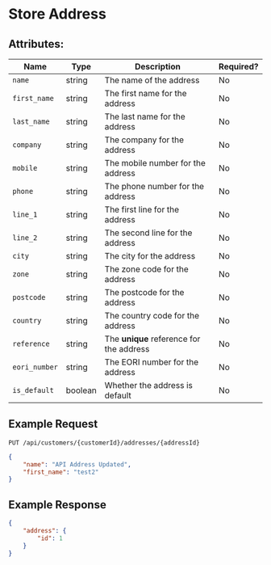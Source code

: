 # Store Address

## Attributes:

| Name           | Type    | Description                              | Required? |
|----------------|---------|------------------------------------------|-----------|
| `name`         | string  | The name of the address                  | No        |
| `first_name`   | string  | The first name for the address           | No        |
| `last_name`    | string  | The last name for the address            | No        |
| `company`      | string  | The company for the address              | No        |
| `mobile`       | string  | The mobile number for the address        | No        |
| `phone`        | string  | The phone number for the address         | No        |
| `line_1`       | string  | The first line for the address           | No        |
| `line_2`       | string  | The second line for the address          | No        |
| `city`         | string  | The city for the address                 | No        |
| `zone`         | string  | The zone code for the address            | No        |
| `postcode`     | string  | The postcode for the address             | No        |
| `country`      | string  | The country code for the address         | No        |
| `reference`    | string  | The **unique** reference for the address | No        |
| `eori_number`  | string  | The EORI number for the address          | No        |
| `is_default`   | boolean | Whether the address is default           | No        |

## Example Request

```http request
PUT /api/customers/{customerId}/addresses/{addressId}
```

```json lines
{
    "name": "API Address Updated",
    "first_name": "test2"
}
```

## Example Response

```json
{
    "address": {
        "id": 1
    }
}
```

